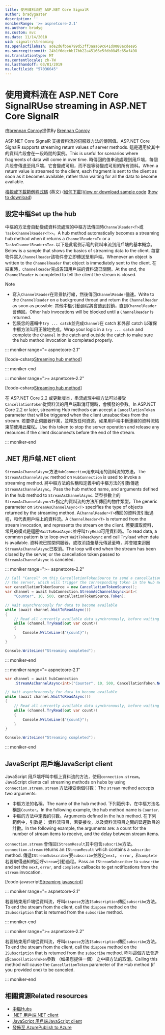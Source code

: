 ```yaml
---
title: 使用資料流在 ASP.NET Core SignalR
author: bradygaster
description: ''
monikerRange: '>= aspnetcore-2.1'
ms.author: bradyg
ms.custom: mvc
ms.date: 11/14/2018
uid: signalr/streaming
ms.openlocfilehash: ade2d6fb6e799d53ff3aaa69c641d0088acdee95
ms.sourcegitcommit: 24b1f6decbb17bb22a45166e5fdb0845c65af498
ms.translationtype: MT
ms.contentlocale: zh-TW
ms.lasthandoff: 03/01/2019
ms.locfileid: "57036645"
---
```

# <a name="use-streaming-in-aspnet-core-signalr"></a><span data-ttu-id="e4b7f-102">使用資料流在 ASP.NET Core SignalR</span><span class="sxs-lookup"><span data-stu-id="e4b7f-102">Use streaming in ASP.NET Core SignalR</span></span>

<span data-ttu-id="e4b7f-103">由[brennan Conroy](https://github.com/BrennanConroy)提供</span><span class="sxs-lookup"><span data-stu-id="e4b7f-103">By [Brennan Conroy](https://github.com/BrennanConroy)</span></span>

<span data-ttu-id="e4b7f-104">ASP.NET Core SignalR 支援資料流的伺服器方法的傳回值。</span><span class="sxs-lookup"><span data-stu-id="e4b7f-104">ASP.NET Core SignalR supports streaming return values of server methods.</span></span> <span data-ttu-id="e4b7f-105">這是適用於其中的資料片段會在一段時間的案例。</span><span class="sxs-lookup"><span data-stu-id="e4b7f-105">This is useful for scenarios where fragments of data will come in over time.</span></span> <span data-ttu-id="e4b7f-106">時傳回的值串流處理到用戶端，每個片段會傳送至用戶端，它會變成可用，而不是等待變成可用的所有資料。</span><span class="sxs-lookup"><span data-stu-id="e4b7f-106">When a return value is streamed to the client, each fragment is sent to the client as soon as it becomes available, rather than waiting for all the data to become available.</span></span>

<span data-ttu-id="e4b7f-107">[檢視或下載範例程式碼](https://github.com/aspnet/Docs/tree/live/aspnetcore/signalr/streaming/sample) \(英文\) ([如何下載](xref:index#how-to-download-a-sample))</span><span class="sxs-lookup"><span data-stu-id="e4b7f-107">[View or download sample code](https://github.com/aspnet/Docs/tree/live/aspnetcore/signalr/streaming/sample) ([how to download](xref:index#how-to-download-a-sample))</span></span>

## <a name="set-up-the-hub"></a><span data-ttu-id="e4b7f-108">設定中樞</span><span class="sxs-lookup"><span data-stu-id="e4b7f-108">Set up the hub</span></span>

<span data-ttu-id="e4b7f-109">中樞的方法會自動變成資料流處理的中樞方法傳回時`ChannelReader<T>`或`Task<ChannelReader<T>>`。</span><span class="sxs-lookup"><span data-stu-id="e4b7f-109">A hub method automatically becomes a streaming hub method when it returns a `ChannelReader<T>` or a `Task<ChannelReader<T>>`.</span></span> <span data-ttu-id="e4b7f-110">以下是此範例示範的資料串流到用戶端的基本概念。</span><span class="sxs-lookup"><span data-stu-id="e4b7f-110">Below is a sample that shows the basics of streaming data to the client.</span></span> <span data-ttu-id="e4b7f-111">每當物件寫入`ChannelReader`該物件會立即傳送至用戶端。</span><span class="sxs-lookup"><span data-stu-id="e4b7f-111">Whenever an object is written to the `ChannelReader` that object is immediately sent to the client.</span></span> <span data-ttu-id="e4b7f-112">在結束時，`ChannelReader`完成告知用戶端的資料流已關閉。</span><span class="sxs-lookup"><span data-stu-id="e4b7f-112">At the end, the `ChannelReader` is completed to tell the client the stream is closed.</span></span>

> [!NOTE]
> * <span data-ttu-id="e4b7f-113">寫入`ChannelReader`在背景執行緒，然後傳回`ChannelReader`儘速。</span><span class="sxs-lookup"><span data-stu-id="e4b7f-113">Write to the `ChannelReader` on a background thread and return the `ChannelReader` as soon as possible.</span></span> <span data-ttu-id="e4b7f-114">其他中樞引動過程將會遭到封鎖，直到`ChannelReader`會傳回。</span><span class="sxs-lookup"><span data-stu-id="e4b7f-114">Other hub invocations will be blocked until a `ChannelReader` is returned.</span></span>
> * <span data-ttu-id="e4b7f-115">包裝您的邏輯中`try ... catch`並完成`Channel`在 catch 和外部 catch 以確保中樞方法叫用正確地完成。</span><span class="sxs-lookup"><span data-stu-id="e4b7f-115">Wrap your logic in a `try ... catch` and complete the `Channel` in the catch and outside the catch to make sure the hub method invocation is completed properly.</span></span>

::: moniker range="= aspnetcore-2.1"

[!code-csharp[Streaming hub method](streaming/sample/Hubs/StreamHub.aspnetcore21.cs?name=snippet1)]

::: moniker-end

::: moniker range=">= aspnetcore-2.2"

[!code-csharp[Streaming hub method](streaming/sample/Hubs/StreamHub.cs?name=snippet1)]

<span data-ttu-id="e4b7f-116">在 ASP.NET Core 2.2 或更新版本，串流處理中樞方法可以接受`CancellationToken`從資料流的用戶端取消訂閱時，會觸發的參數。</span><span class="sxs-lookup"><span data-stu-id="e4b7f-116">In ASP.NET Core 2.2 or later, streaming Hub methods can accept a `CancellationToken` parameter that will be triggered when the client unsubscribes from the stream.</span></span> <span data-ttu-id="e4b7f-117">若要停止伺服器作業，並釋放任何資源，如果用戶端中斷連線的資料流結束前使用此權杖。</span><span class="sxs-lookup"><span data-stu-id="e4b7f-117">Use this token to stop the server operation and release any resources if the client disconnects before the end of the stream.</span></span>

::: moniker-end

## <a name="net-client"></a><span data-ttu-id="e4b7f-118">.NET 用戶端</span><span class="sxs-lookup"><span data-stu-id="e4b7f-118">.NET client</span></span>

<span data-ttu-id="e4b7f-119">`StreamAsChannelAsync`方法`HubConnection`用來叫用的資料流的方法。</span><span class="sxs-lookup"><span data-stu-id="e4b7f-119">The `StreamAsChannelAsync` method on `HubConnection` is used to invoke a streaming method.</span></span> <span data-ttu-id="e4b7f-120">將中樞方法的名稱和定義中的中樞方法的引數傳遞`StreamAsChannelAsync`。</span><span class="sxs-lookup"><span data-stu-id="e4b7f-120">Pass the hub method name, and arguments defined in the hub method to `StreamAsChannelAsync`.</span></span> <span data-ttu-id="e4b7f-121">泛型參數上的`StreamAsChannelAsync<T>`指定的資料流的方法所傳回的物件類型。</span><span class="sxs-lookup"><span data-stu-id="e4b7f-121">The generic parameter on `StreamAsChannelAsync<T>` specifies the type of objects returned by the streaming method.</span></span> <span data-ttu-id="e4b7f-122">A`ChannelReader<T>`傳回的資料流引動過程，和代表用戶端上的資料流。</span><span class="sxs-lookup"><span data-stu-id="e4b7f-122">A `ChannelReader<T>` is returned from the stream invocation, and represents the stream on the client.</span></span> <span data-ttu-id="e4b7f-123">若要讀取資料，常見的模式是迴圈`WaitToReadAsync`並呼叫`TryRead`可用資料時。</span><span class="sxs-lookup"><span data-stu-id="e4b7f-123">To read data, a common pattern is to loop over `WaitToReadAsync` and call `TryRead` when data is available.</span></span> <span data-ttu-id="e4b7f-124">資料流已關閉伺服器，或取消語彙基元傳遞至時，將會結束迴圈`StreamAsChannelAsync`已取消。</span><span class="sxs-lookup"><span data-stu-id="e4b7f-124">The loop will end when the stream has been closed by the server, or the cancellation token passed to `StreamAsChannelAsync` is canceled.</span></span>

::: moniker range=">= aspnetcore-2.2"

```csharp
// Call "Cancel" on this CancellationTokenSource to send a cancellation message to 
// the server, which will trigger the corresponding token in the Hub method.
var cancellationTokenSource = new CancellationTokenSource();
var channel = await hubConnection.StreamAsChannelAsync<int>(
    "Counter", 10, 500, cancellationTokenSource.Token);

// Wait asynchronously for data to become available
while (await channel.WaitToReadAsync())
{
    // Read all currently available data synchronously, before waiting for more data
    while (channel.TryRead(out var count))
    {
        Console.WriteLine($"{count}");
    }
}

Console.WriteLine("Streaming completed");
```

::: moniker-end

::: moniker range="= aspnetcore-2.1"

```csharp
var channel = await hubConnection
    .StreamAsChannelAsync<int>("Counter", 10, 500, CancellationToken.None);

// Wait asynchronously for data to become available
while (await channel.WaitToReadAsync())
{
    // Read all currently available data synchronously, before waiting for more data
    while (channel.TryRead(out var count))
    {
        Console.WriteLine($"{count}");
    }
}

Console.WriteLine("Streaming completed");
```

::: moniker-end

## <a name="javascript-client"></a><span data-ttu-id="e4b7f-125">JavaScript 用戶端</span><span class="sxs-lookup"><span data-stu-id="e4b7f-125">JavaScript client</span></span>

<span data-ttu-id="e4b7f-126">JavaScript 用戶端呼叫中樞上資料流的方法，使用`connection.stream`。</span><span class="sxs-lookup"><span data-stu-id="e4b7f-126">JavaScript clients call streaming methods on hubs by using `connection.stream`.</span></span> <span data-ttu-id="e4b7f-127">`stream` 方法接受兩個引數：</span><span class="sxs-lookup"><span data-stu-id="e4b7f-127">The `stream` method accepts two arguments:</span></span>

* <span data-ttu-id="e4b7f-128">中樞方法的名稱。</span><span class="sxs-lookup"><span data-stu-id="e4b7f-128">The name of the hub method.</span></span> <span data-ttu-id="e4b7f-129">下列範例中，在中樞方法名稱是`Counter`。</span><span class="sxs-lookup"><span data-stu-id="e4b7f-129">In the following example, the hub method name is `Counter`.</span></span>
* <span data-ttu-id="e4b7f-130">中樞的方法中定義的引數。</span><span class="sxs-lookup"><span data-stu-id="e4b7f-130">Arguments defined in the hub method.</span></span> <span data-ttu-id="e4b7f-131">在下列範例中，引數是： 資料流項目，若要接收，以及資料流項目之間的延遲數目的計數。</span><span class="sxs-lookup"><span data-stu-id="e4b7f-131">In the following example, the arguments are: a count for the number of stream items to receive, and the delay between stream items.</span></span>

<span data-ttu-id="e4b7f-132">`connection.stream` 會傳回`IStreamResult`其中包含`subscribe`方法。</span><span class="sxs-lookup"><span data-stu-id="e4b7f-132">`connection.stream` returns an `IStreamResult` which contains a `subscribe` method.</span></span> <span data-ttu-id="e4b7f-133">傳遞`IStreamSubscriber`要`subscribe`並設定`next`， `error`，和`complete`若要取得通知的回呼`stream`引動過程。</span><span class="sxs-lookup"><span data-stu-id="e4b7f-133">Pass an `IStreamSubscriber` to `subscribe` and set the `next`, `error`, and `complete` callbacks to get notifications from the `stream` invocation.</span></span>

[!code-javascript[Streaming javascript](streaming/sample/wwwroot/js/stream.js?range=19-36)]

::: moniker range="= aspnetcore-2.1"

<span data-ttu-id="e4b7f-134">若要結束用戶端從資料流，呼叫`dispose`方法`ISubscription`傳回`subscribe`方法。</span><span class="sxs-lookup"><span data-stu-id="e4b7f-134">To end the stream from the client, call the `dispose` method on the `ISubscription` that is returned from the `subscribe` method.</span></span>

::: moniker-end

::: moniker range=">= aspnetcore-2.2"

<span data-ttu-id="e4b7f-135">若要結束用戶端從資料流，呼叫`dispose`方法`ISubscription`傳回`subscribe`方法。</span><span class="sxs-lookup"><span data-stu-id="e4b7f-135">To end the stream from the client, call the `dispose` method on the `ISubscription` that is returned from the `subscribe` method.</span></span> <span data-ttu-id="e4b7f-136">呼叫這個方法會造成`CancellationToken`參數 （如果您提供一個） 之中樞方法的取消。</span><span class="sxs-lookup"><span data-stu-id="e4b7f-136">Calling this method will cause the `CancellationToken` parameter of the Hub method (if you provided one) to be canceled.</span></span>

::: moniker-end

## <a name="related-resources"></a><span data-ttu-id="e4b7f-137">相關資源</span><span class="sxs-lookup"><span data-stu-id="e4b7f-137">Related resources</span></span>

* [<span data-ttu-id="e4b7f-138">中樞</span><span class="sxs-lookup"><span data-stu-id="e4b7f-138">Hubs</span></span>](xref:signalr/hubs)
* [<span data-ttu-id="e4b7f-139">.NET 用戶端</span><span class="sxs-lookup"><span data-stu-id="e4b7f-139">.NET client</span></span>](xref:signalr/dotnet-client)
* [<span data-ttu-id="e4b7f-140">JavaScript 用戶端</span><span class="sxs-lookup"><span data-stu-id="e4b7f-140">JavaScript client</span></span>](xref:signalr/javascript-client)
* [<span data-ttu-id="e4b7f-141">發佈至 Azure</span><span class="sxs-lookup"><span data-stu-id="e4b7f-141">Publish to Azure</span></span>](xref:signalr/publish-to-azure-web-app)

